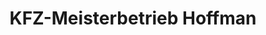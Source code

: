 ---
title: "KFZ-Meisterbetrieb Hoffman"
url: /karlsruhe/kfz-meisterbetrieb-hoffman/
shop: Autowerkstatt
---